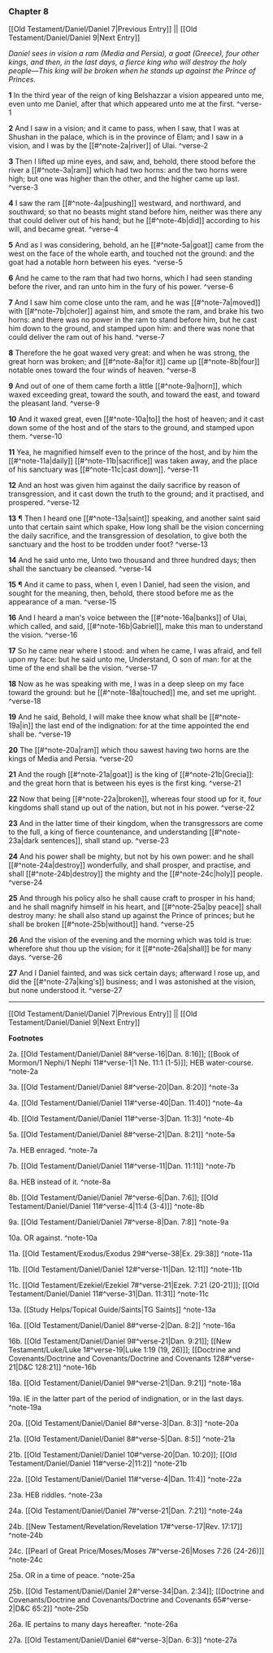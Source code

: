 ### Chapter 8

[[Old Testament/Daniel/Daniel 7|Previous Entry]]  ||  [[Old Testament/Daniel/Daniel 9|Next Entry]]

*Daniel sees in vision a ram (Media and Persia), a goat (Greece), four other kings, and then, in the last days, a fierce king who will destroy the holy people—This king will be broken when he stands up against the Prince of Princes.*

**1**  In the third year of the reign of king Belshazzar a vision appeared unto me, even unto me Daniel, after that which appeared unto me at the first. ^verse-1

**2**  And I saw in a vision; and it came to pass, when I saw, that I was at Shushan in the palace, which is in the province of Elam; and I saw in a vision, and I was by the [[#^note-2a|river]] of Ulai. ^verse-2

**3**  Then I lifted up mine eyes, and saw, and, behold, there stood before the river a [[#^note-3a|ram]] which had two horns: and the two horns were high; but one was higher than the other, and the higher came up last. ^verse-3

**4**  I saw the ram [[#^note-4a|pushing]] westward, and northward, and southward; so that no beasts might stand before him, neither was there any that could deliver out of his hand; but he [[#^note-4b|did]] according to his will, and became great. ^verse-4

**5**  And as I was considering, behold, an he [[#^note-5a|goat]] came from the west on the face of the whole earth, and touched not the ground: and the goat had a notable horn between his eyes. ^verse-5

**6**  And he came to the ram that had two horns, which I had seen standing before the river, and ran unto him in the fury of his power. ^verse-6

**7**  And I saw him come close unto the ram, and he was [[#^note-7a|moved]] with [[#^note-7b|choler]] against him, and smote the ram, and brake his two horns: and there was no power in the ram to stand before him, but he cast him down to the ground, and stamped upon him: and there was none that could deliver the ram out of his hand. ^verse-7

**8**  Therefore the he goat waxed very great: and when he was strong, the great horn was broken; and [[#^note-8a|for it]] came up [[#^note-8b|four]] notable ones toward the four winds of heaven. ^verse-8

**9**  And out of one of them came forth a little [[#^note-9a|horn]], which waxed exceeding great, toward the south, and toward the east, and toward the pleasant land. ^verse-9

**10**  And it waxed great, even [[#^note-10a|to]] the host of heaven; and it cast down some of the host and of the stars to the ground, and stamped upon them. ^verse-10

**11**  Yea, he magnified himself even to the prince of the host, and by him the [[#^note-11a|daily]] [[#^note-11b|sacrifice]] was taken away, and the place of his sanctuary was [[#^note-11c|cast down]]. ^verse-11

**12**  And an host was given him against the daily sacrifice by reason of transgression, and it cast down the truth to the ground; and it practised, and prospered. ^verse-12

**13**  ¶ Then I heard one [[#^note-13a|saint]] speaking, and another saint said unto that certain saint which spake, How long shall be the vision concerning the daily sacrifice, and the transgression of desolation, to give both the sanctuary and the host to be trodden under foot? ^verse-13

**14**  And he said unto me, Unto two thousand and three hundred days; then shall the sanctuary be cleansed. ^verse-14

**15**  ¶ And it came to pass, when I, even I Daniel, had seen the vision, and sought for the meaning, then, behold, there stood before me as the appearance of a man. ^verse-15

**16**  And I heard a man's voice between the [[#^note-16a|banks]] of Ulai, which called, and said, [[#^note-16b|Gabriel]], make this man to understand the vision. ^verse-16

**17**  So he came near where I stood: and when he came, I was afraid, and fell upon my face: but he said unto me, Understand, O son of man: for at the time of the end shall be the vision. ^verse-17

**18**  Now as he was speaking with me, I was in a deep sleep on my face toward the ground: but he [[#^note-18a|touched]] me, and set me upright. ^verse-18

**19**  And he said, Behold, I will make thee know what shall be [[#^note-19a|in]] the last end of the indignation: for at the time appointed the end shall be. ^verse-19

**20**  The [[#^note-20a|ram]] which thou sawest having two horns are the kings of Media and Persia. ^verse-20

**21**  And the rough [[#^note-21a|goat]] is the king of [[#^note-21b|Grecia]]: and the great horn that is between his eyes is the first king. ^verse-21

**22**  Now that being [[#^note-22a|broken]], whereas four stood up for it, four kingdoms shall stand up out of the nation, but not in his power. ^verse-22

**23**  And in the latter time of their kingdom, when the transgressors are come to the full, a king of fierce countenance, and understanding [[#^note-23a|dark sentences]], shall stand up. ^verse-23

**24**  And his power shall be mighty, but not by his own power: and he shall [[#^note-24a|destroy]] wonderfully, and shall prosper, and practise, and shall [[#^note-24b|destroy]] the mighty and the [[#^note-24c|holy]] people. ^verse-24

**25**  And through his policy also he shall cause craft to prosper in his hand; and he shall magnify himself in his heart, and [[#^note-25a|by peace]] shall destroy many: he shall also stand up against the Prince of princes; but he shall be broken [[#^note-25b|without]] hand. ^verse-25

**26**  And the vision of the evening and the morning which was told is true: wherefore shut thou up the vision; for it [[#^note-26a|shall]] be for many days. ^verse-26

**27**  And I Daniel fainted, and was sick certain days; afterward I rose up, and did the [[#^note-27a|king's]] business; and I was astonished at the vision, but none understood it. ^verse-27


---
[[Old Testament/Daniel/Daniel 7|Previous Entry]]  ||  [[Old Testament/Daniel/Daniel 9|Next Entry]]


**Footnotes**


2a. [[Old Testament/Daniel/Daniel 8#^verse-16|Dan. 8:16]]; [[Book of Mormon/1 Nephi/1 Nephi 11#^verse-1|1 Ne. 11:1 (1-5)]]; HEB water-course.  ^note-2a

3a. [[Old Testament/Daniel/Daniel 8#^verse-20|Dan. 8:20]] ^note-3a

4a. [[Old Testament/Daniel/Daniel 11#^verse-40|Dan. 11:40]] ^note-4a

4b. [[Old Testament/Daniel/Daniel 11#^verse-3|Dan. 11:3]] ^note-4b

5a. [[Old Testament/Daniel/Daniel 8#^verse-21|Dan. 8:21]] ^note-5a

7a. HEB enraged. ^note-7a

7b. [[Old Testament/Daniel/Daniel 11#^verse-11|Dan. 11:11]] ^note-7b

8a. HEB instead of it. ^note-8a

8b. [[Old Testament/Daniel/Daniel 7#^verse-6|Dan. 7:6]]; [[Old Testament/Daniel/Daniel 11#^verse-4|11:4 (3-4)]] ^note-8b

9a. [[Old Testament/Daniel/Daniel 7#^verse-8|Dan. 7:8]] ^note-9a

10a. OR against. ^note-10a

11a. [[Old Testament/Exodus/Exodus 29#^verse-38|Ex. 29:38]] ^note-11a

11b. [[Old Testament/Daniel/Daniel 12#^verse-11|Dan. 12:11]] ^note-11b

11c. [[Old Testament/Ezekiel/Ezekiel 7#^verse-21|Ezek. 7:21 (20-21)]]; [[Old Testament/Daniel/Daniel 11#^verse-31|Dan. 11:31]] ^note-11c

13a. [[Study Helps/Topical Guide/Saints|TG Saints]] ^note-13a

16a. [[Old Testament/Daniel/Daniel 8#^verse-2|Dan. 8:2]] ^note-16a

16b. [[Old Testament/Daniel/Daniel 9#^verse-21|Dan. 9:21]]; [[New Testament/Luke/Luke 1#^verse-19|Luke 1:19 (19, 26)]]; [[Doctrine and Covenants/Doctrine and Covenants/Doctrine and Covenants 128#^verse-21|D&C 128:21]] ^note-16b

18a. [[Old Testament/Daniel/Daniel 9#^verse-21|Dan. 9:21]] ^note-18a

19a. IE in the latter part of the period of indignation, or in the last days. ^note-19a

20a. [[Old Testament/Daniel/Daniel 8#^verse-3|Dan. 8:3]] ^note-20a

21a. [[Old Testament/Daniel/Daniel 8#^verse-5|Dan. 8:5]] ^note-21a

21b. [[Old Testament/Daniel/Daniel 10#^verse-20|Dan. 10:20]]; [[Old Testament/Daniel/Daniel 11#^verse-2|11:2]] ^note-21b

22a. [[Old Testament/Daniel/Daniel 11#^verse-4|Dan. 11:4]] ^note-22a

23a. HEB riddles. ^note-23a

24a. [[Old Testament/Daniel/Daniel 7#^verse-21|Dan. 7:21]] ^note-24a

24b. [[New Testament/Revelation/Revelation 17#^verse-17|Rev. 17:17]] ^note-24b

24c. [[Pearl of Great Price/Moses/Moses 7#^verse-26|Moses 7:26 (24-26)]] ^note-24c

25a. OR in a time of peace. ^note-25a

25b. [[Old Testament/Daniel/Daniel 2#^verse-34|Dan. 2:34]]; [[Doctrine and Covenants/Doctrine and Covenants/Doctrine and Covenants 65#^verse-2|D&C 65:2]] ^note-25b

26a. IE pertains to many days hereafter. ^note-26a

27a. [[Old Testament/Daniel/Daniel 6#^verse-3|Dan. 6:3]] ^note-27a